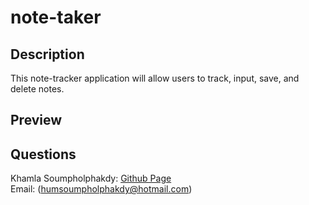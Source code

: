 # note-taker

## Description

This note-tracker application will allow users to track, input, save, and delete notes.

## Preview 



## Questions

Khamla Soumpholphakdy: [Github Page](https://github.com/soumpholphakdy)<br>
Email: (humsoumpholphakdy@hotmail.com)